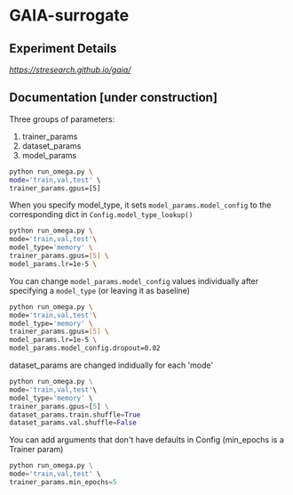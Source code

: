 # GAIA-surrogate

## Experiment Details

*https://stresearch.github.io/gaia/*

## Documentation [under construction]

Three groups of parameters:
1. trainer_params
2. dataset_params
3. model_params

```bash
python run_omega.py \  
mode='train,val,test' \  
trainer_params.gpus=[5]  
```


When you specify model_type, it sets
`model_params.model_config` to the corresponding dict in `Config.model_type_lookup()`


```bash
python run_omega.py \
mode='train,val,test'\
model_type='memory' \
trainer_params.gpus=[5] \
model_params.lr=1e-5 \
```


You can change `model_params.model_config` values individually 
after specifying a `model_type` (or leaving it as baseline)

```bash
python run_omega.py \
mode='train,val,test'\
model_type='memory' \
trainer_params.gpus=[5] \
model_params.lr=1e-5 \
model_params.model_config.dropout=0.02
```


dataset_params are changed indidually for each 'mode'

```python
python run_omega.py \
mode='train,val,test'\
model_type='memory' \
trainer_params.gpus=[5] \
dataset_params.train.shuffle=True
dataset_params.val.shuffle=False
```


You can add arguments that don't have defaults in Config
(min_epochs is a Trainer param)

```python
python run_omega.py \
mode='train,val,test' \
trainer_params.min_epochs=5
```